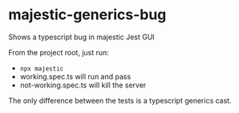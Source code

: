 # majestic-generics-bug

Shows a typescript bug in majestic Jest GUI

From the project root, just run:
- `npx majestic`
-  working.spec.ts will run and pass
-  not-working.spec.ts will kill the server

The only difference between the tests is a typescript generics cast.


